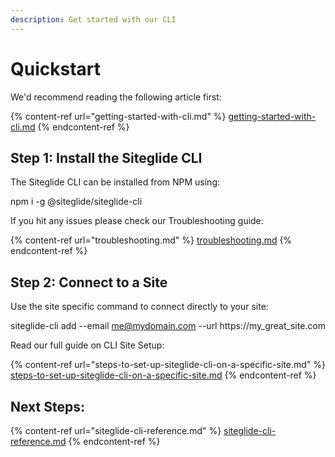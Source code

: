 ```yaml
---
description: Get started with our CLI
---
```


# Quickstart

We'd recommend reading the following article first:

{% content-ref url="getting-started-with-cli.md" %}
[getting-started-with-cli.md](getting-started-with-cli.md)
{% endcontent-ref %}

## Step 1: Install the Siteglide CLI

The Siteglide CLI can be installed from NPM using:

npm i -g @siteglide/siteglide-cli

If you hit any issues please check our Troubleshooting guide:

{% content-ref url="troubleshooting.md" %}
[troubleshooting.md](troubleshooting.md)
{% endcontent-ref %}

## Step 2: Connect to a Site

Use the site specific command to connect directly to your site:

siteglide-cli add --email me@mydomain.com --url https://my\_great\_site.com

Read our full guide on CLI Site Setup:

{% content-ref url="steps-to-set-up-siteglide-cli-on-a-specific-site.md" %}
[steps-to-set-up-siteglide-cli-on-a-specific-site.md](steps-to-set-up-siteglide-cli-on-a-specific-site.md)
{% endcontent-ref %}

## Next Steps:

{% content-ref url="siteglide-cli-reference.md" %}
[siteglide-cli-reference.md](siteglide-cli-reference.md)
{% endcontent-ref %}


